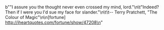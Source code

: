 b"&quot;I assure you the thought never even crossed my mind, lord.&quot;\n\t&quot;Indeed?  Then if I were you I'd sue my face for slander.&quot;\n\t\t-- Terry Pratchett, &quot;The Colour of Magic&quot;\n\n[fortune] http://iheartquotes.com/fortune/show/47208\n"